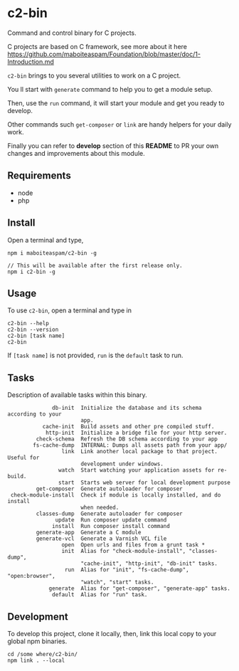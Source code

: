 # c2-bin

Command and control binary for C projects.

C projects are based on C framework, see more about it here https://github.com/maboiteaspam/Foundation/blob/master/doc/1-Introduction.md

`c2-bin` brings to you several utilities to work on a C project.

You ll start with `generate` command to help you to get a module setup.

Then, use the `run` command, it will start your module and get you ready to develop.

Other commands such `get-composer` or `link` are handy helpers for your daily work.

Finally you can refer to __develop__ section of this __README__ to PR your own changes and improvements about this module.

## Requirements

- node
- php

## Install

Open a terminal and type,
```
npm i maboiteaspam/c2-bin -g

// This will be available after the first release only.
npm i c2-bin -g
```

## Usage

To use `c2-bin`, open a terminal and type in

```
c2-bin --help
c2-bin --version
c2-bin [task name]
c2-bin
```

If `[task name]` is not provided,
`run` is the `default` task to run.

## Tasks

Description of available tasks within this binary.

```
              db-init  Initialize the database and its schema according to your
                       app.
           cache-init  Build assets and other pre compiled stuff.
            http-init  Initialize a bridge file for your http server.
         check-schema  Refresh the DB schema according to your app
        fs-cache-dump  INTERNAL: Dumps all assets path from your app/
                 link  Link another local package to that project. Useful for
                       development under windows.
                watch  Start watching your application assets for re-build.
                start  Starts web server for local development purpose
         get-composer  Generate autoloader for composer
 check-module-install  Check if module is locally installed, and do install
                       when needed.
         classes-dump  Generate autoloader for composer
               update  Run composer update command
              install  Run composer install command
         generate-app  Generate a C module
         generate-vcl  Generate a Varnish VCL file
                 open  Open urls and files from a grunt task *
                 init  Alias for "check-module-install", "classes-dump",
                       "cache-init", "http-init", "db-init" tasks.
                  run  Alias for "init", "fs-cache-dump", "open:browser",
                       "watch", "start" tasks.
             generate  Alias for "get-composer", "generate-app" tasks.
              default  Alias for "run" task.
```

## Development

To develop this project,
clone it locally, then,
link this local copy to your global npm binaries.

```
cd /some where/c2-bin/
npm link . --local
```
